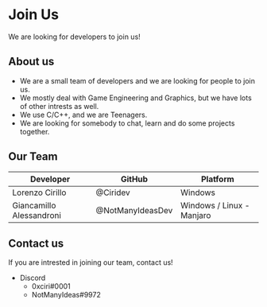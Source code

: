 # Join Us
We are looking for developers to join us!

## About us
* We are a small team of developers and we are looking for people to join us.
* We mostly deal with Game Engineering and Graphics, but we have lots of other intrests as well. 
* We use C/C++, and we are Teenagers. 
* We are looking for somebody to chat, learn and do some projects together. 

## Our Team
Developer | GitHub | Platform
----------|--------|---------
Lorenzo Cirillo | @Ciridev | Windows
Giancamillo Alessandroni | @NotManyIdeasDev | Windows / Linux - Manjaro

## Contact us
If you are intrested in joining our team, contact us!
* Discord 
  * 0xciri#0001
  * NotManyIdeas#9972
